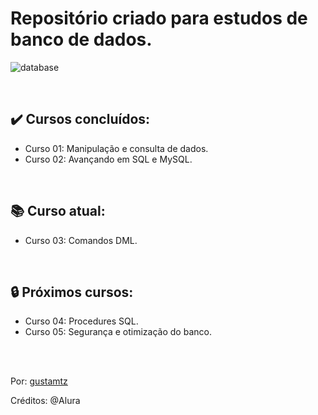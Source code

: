 # Repositório criado para estudos de banco de dados.

![database](https://user-images.githubusercontent.com/113216494/209173692-271ae97b-b8e9-49dd-b682-8177b706acb3.png)

<br>

## ✔️ Cursos concluídos:
- Curso 01: Manipulação e consulta de dados. 
- Curso 02: Avançando em SQL e MySQL.

<br>

## 📚 Curso atual: 
- Curso 03: Comandos DML.

<br>

## 🔒 Próximos cursos:
- Curso 04: Procedures SQL.
- Curso 05: Segurança e otimização do banco.

<br>
<br>

Por: <a href="https://github.com/gustamtz"> gustamtz</a>

Créditos: @Alura



